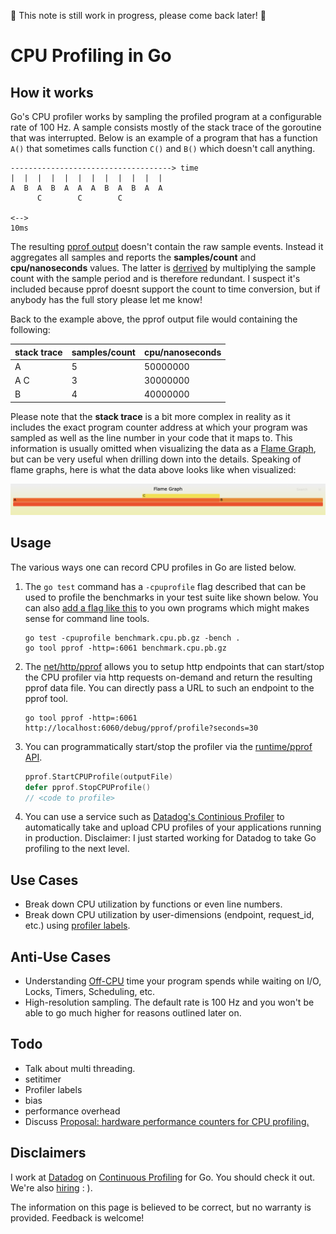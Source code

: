 🚧 This note is still work in progress, please come back later! 🚧

# CPU Profiling in Go

## How it works

Go's CPU profiler works by sampling the profiled program at a configurable rate of 100 Hz. A sample consists mostly of the stack trace of the goroutine that was interrupted. Below is an example of a program that has a function `A()` that sometimes calls function `C()` and `B()` which doesn't call anything.

```
------------------------------------> time
|  |  |  |  |  |  |  |  |  |  |  |
A  B  A  B  A  A  A  B  A  B  A  A
      C        C        C

<-->
10ms
```

The resulting [pprof output](./pprof.md) doesn't contain the raw sample events. Instead it aggregates all samples and reports the **samples/count** and **cpu/nanoseconds** values. The latter is [derrived](https://github.com/golang/go/blob/go1.15.6/src/runtime/pprof/proto.go#L354) by multiplying the sample count with the sample period and is therefore redundant. I suspect it's included because pprof doesnt support the count to time conversion, but if anybody has the full story please let me know!

Back to the example above, the pprof output file would containing the following:

| stack trace | samples/count | cpu/nanoseconds |
| ----------- | ------------- | --------------- |
| A           | 5             | 50000000        |
| A C         | 3             | 30000000        |
| B           | 4             | 40000000        |

Please note that the **stack trace** is a bit more complex in reality as it includes the exact program counter address at which your program was sampled as well as the line number in your code that it maps to. This information is usually omitted when visualizing the data as a [Flame Graph](http://www.brendangregg.com/flamegraphs.html), but can be very useful when drilling down into the details. Speaking of flame graphs, here is what the data above looks like when visualized:

![Flame Graph for data above](./flame-abc.png)

## Usage

The various ways one can record CPU profiles in Go are listed below.

1. The `go test` command has a `-cpuprofile` flag described that can be used to profile the benchmarks in your test suite like shown below. You can also [add a flag like this](https://golang.org/pkg/runtime/pprof/#hdr-Profiling_a_Go_program) to you own programs which might makes sense for command line tools.

   ```
   go test -cpuprofile benchmark.cpu.pb.gz -bench .
   go tool pprof -http=:6061 benchmark.cpu.pb.gz
   ```

2. The [net/http/pprof](net/http/pprof) allows you to setup http endpoints that can start/stop the CPU profiler via http requests on-demand and return the resulting pprof data file. You can directly pass a URL to such an endpoint to the pprof tool.

   ```
   go tool pprof -http=:6061 http://localhost:6060/debug/pprof/profile?seconds=30
   ```

3. You can programmatically start/stop the profiler via the [runtime/pprof API](https://golang.org/pkg/runtime/pprof/#StartCPUProfile).

   ```go
   pprof.StartCPUProfile(outputFile)
   defer pprof.StopCPUProfile()
   // <code to profile>
   ```

4. You can use a service such as [Datadog's Continious Profiler](https://www.datadoghq.com/product/code-profiling/) to automatically take and upload CPU profiles of your applications running in production. Disclaimer: I just started working for Datadog to take Go profiling to the next level.

## Use Cases

- Break down CPU utilization by functions or even line numbers.
- Break down CPU utilization by user-dimensions (endpoint, request_id, etc.) using [profiler labels](https://rakyll.org/profiler-labels/).

## Anti-Use Cases

- Understanding [Off-CPU](http://www.brendangregg.com/offcpuanalysis.html) time your program spends while waiting on I/O, Locks, Timers, Scheduling, etc.
- High-resolution sampling. The default rate is 100 Hz and you won't be able to go much higher for reasons outlined later on.

## Todo

- Talk about multi threading.
- setitimer
- Profiler labels
- bias
- performance overhead
- Discuss [Proposal: hardware performance counters for CPU profiling.](https://go.googlesource.com/proposal/+/refs/changes/08/219508/2/design/36821-perf-counter-pprof.md)

## Disclaimers

I work at [Datadog](https://www.datadoghq.com/) on [Continuous Profiling](https://www.datadoghq.com/product/code-profiling/) for Go. You should check it out. We're also [hiring](https://www.datadoghq.com/jobs-engineering/#all&all_locations) : ).

The information on this page is believed to be correct, but no warranty is provided. Feedback is welcome!